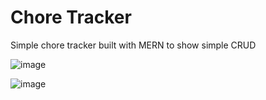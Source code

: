 <h1>Chore Tracker</h1>

Simple chore tracker built with MERN to show simple CRUD

![image](https://github.com/RBoyens/Chore-Tracker/assets/142549228/c9883a56-6667-4e1e-b0b8-378c5e790dba)

![image](https://github.com/RBoyens/Chore-Tracker/assets/142549228/5345489d-8e29-4bda-8497-a7bfff75117b)

